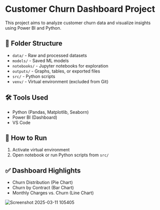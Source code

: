 # Customer Churn Dashboard Project

This project aims to analyze customer churn data and visualize insights using Power BI and Python.

## 📁 Folder Structure
- `data/` - Raw and processed datasets
- `models/` - Saved ML models
- `notebooks/` - Jupyter notebooks for exploration
- `outputs/` - Graphs, tables, or exported files
- `src/` - Python scripts
- `venv/` - Virtual environment (excluded from Git)

## 🛠️ Tools Used
- Python (Pandas, Matplotlib, Seaborn)
- Power BI (Dashboard)
- VS Code

## 🚀 How to Run
1. Activate virtual environment
2. Open notebook or run Python scripts from `src/`

## ✅ Dashboard Highlights
- Churn Distribution (Pie Chart)
- Churn by Contract (Bar Chart)
- Monthly Charges vs. Churn (Line Chart)

![Screenshot 2025-03-11 105405](https://github.com/user-attachments/assets/6b589839-a243-4dec-9655-1d6914f00b15)




